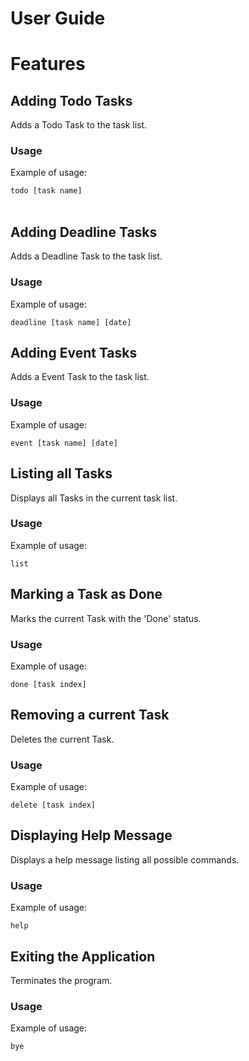 # User Guide

# Features <br/>

## Adding Todo Tasks
Adds a Todo Task to the task list.

### Usage

Example of usage: 

`todo [task name]`<br/></br>


## Adding Deadline Tasks
Adds a Deadline Task to the task list.

### Usage

Example of usage: 

`deadline [task name] [date]`

## Adding Event Tasks
Adds a Event Task to the task list.

### Usage

Example of usage: 

`event [task name] [date]`

## Listing all Tasks 
Displays all Tasks in the current task list.

### Usage

Example of usage: 

`list`

## Marking a Task as Done
Marks the current Task with the 'Done' status.

### Usage

Example of usage: 

`done [task index]`

## Removing a current Task
Deletes the current Task.

### Usage

Example of usage: 

`delete [task index]`

## Displaying Help Message
Displays a help message listing all possible commands.

### Usage

Example of usage: 

`help`

## Exiting the Application
Terminates the program.

### Usage

Example of usage: 

`bye`

